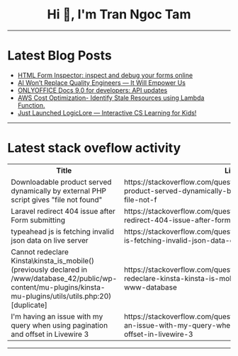<h1 align="center">Hi 👋, I'm Tran Ngoc Tam</h1>

---

# Latest Blog Posts 
<!-- BLOG-POST-LIST:START -->
- [HTML Form Inspector: inspect and debug your forms online](https://dev.to/kilianvalkhof/html-form-inspector-inspect-and-debug-your-forms-online-m0p)
- [AI Won’t Replace Quality Engineers — It Will Empower Us](https://dev.to/marivicdbp/ai-wont-replace-quality-engineers-it-will-empower-us-4p9l)
- [ONLYOFFICE Docs 9.0 for developers: API updates](https://dev.to/onlyoffice/onlyoffice-docs-90-for-developers-api-updates-di8)
- [AWS Cost Optimization- Identify Stale Resources using Lambda Function.](https://dev.to/abhishek_korde_31/aws-cost-optimization-using-lambda-function-20m1)
- [Just Launched LogicLore — Interactive CS Learning for Kids!](https://dev.to/vulcanwm/just-launched-logiclore-interactive-cs-learning-for-kids-k4c)
<!-- BLOG-POST-LIST:END -->

---

# Latest stack oveflow activity
<table>
  <tr><th>Title</th><th>Link</th></tr>
  <!-- STACKOVERFLOW:START --><tr><td>Downloadable product served dynamically by external PHP script gives &quot;file not found&quot;</td><td>https://stackoverflow.com/questions/79686076/downloadable-product-served-dynamically-by-external-php-script-gives-file-not-f</td></tr><tr><td>Laravel redirect 404 issue after Form submitting</td><td>https://stackoverflow.com/questions/79686005/laravel-redirect-404-issue-after-form-submitting</td></tr><tr><td>typeahead js is fetching invalid json data on live server</td><td>https://stackoverflow.com/questions/79685797/typeahead-js-is-fetching-invalid-json-data-on-live-server</td></tr><tr><td>Cannot redeclare Kinsta\kinsta_is_mobile&lpar;&rpar; &lpar;previously declared in /www/database_42/public/wp-content/mu-plugins/kinsta-mu-plugins/utils/utils.php:20&rpar; [duplicate]</td><td>https://stackoverflow.com/questions/79685515/cannot-redeclare-kinsta-kinsta-is-mobile-previously-declared-in-www-database</td></tr><tr><td>I&#39;m having an issue with my query when using pagination and offset in Livewire 3</td><td>https://stackoverflow.com/questions/79685443/im-having-an-issue-with-my-query-when-using-pagination-and-offset-in-livewire-3</td></tr><!-- STACKOVERFLOW:END -->
</table>

---


